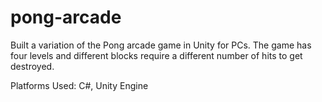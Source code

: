 # pong-arcade
Built a variation of the Pong arcade game in Unity for PCs. The game has four levels and different blocks require a different number of hits to get destroyed. 

Platforms Used: C#, Unity Engine

